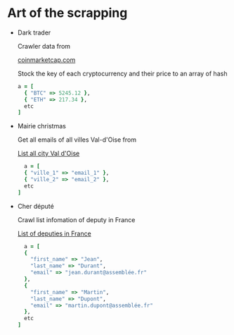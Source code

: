 # Art of the scrapping

- Dark trader
  
  Crawler data from 
  
  [coinmarketcap.com](https://coinmarketcap.com/all/views/all/)
  
  Stock the key of each cryptocurrency and their price to an array of hash

  ```ruby
  a = [
    { "BTC" => 5245.12 },
    { "ETH" => 217.34 }, 
    etc
  ]
  ```

- Mairie christmas
  
  Get all emails of all villes Val-d'Oise from 
  
  [List all city Val d'Oise](http://annuaire-des-mairies.com/)

  ```ruby
    a = [
    { "ville_1" => "email_1" },
    { "ville_2" => "email_2" }, 
    etc
  ]
  ```

- Cher député
  
  Crawl list infomation of deputy in France

  [List of deputies in France](http://www2.assemblee-nationale.fr/deputes/liste/alphabetique)

  ```ruby
    a = [
    { 
      "first_name" => "Jean",
      "last_name" => "Durant",
      "email" => "jean.durant@assemblée.fr"
    },
    { 
      "first_name" => "Martin",
      "last_name" => "Dupont",
      "email" => "martin.dupont@assemblée.fr"
    },
    etc
  ]
  ```
  